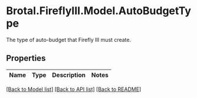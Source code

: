 # Brotal.FireflyIII.Model.AutoBudgetType
The type of auto-budget that Firefly III must create.

## Properties

Name | Type | Description | Notes
------------ | ------------- | ------------- | -------------

[[Back to Model list]](../../README.md#documentation-for-models) [[Back to API list]](../../README.md#documentation-for-api-endpoints) [[Back to README]](../../README.md)

